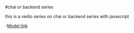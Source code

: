 #chai or backend series 

this is a vedio series on chai or backend series with javascript

-[Model link](https://app.eraser.io/workspace/hu7Kd2qNobbA87w2cItQ)